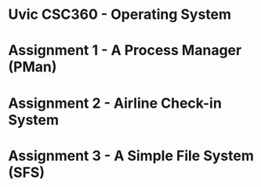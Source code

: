 # Uvic CSC360 - Operating System
# Assignment 1 - A Process Manager (PMan)
# Assignment 2 - Airline Check-in System
# Assignment 3 - A Simple File System (SFS)
